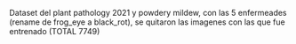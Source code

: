Dataset del plant pathology 2021 y powdery mildew, con las 5 enfermeades (rename de frog_eye a black_rot), se quitaron las imagenes con las que fue entrenado (TOTAL 7749)
